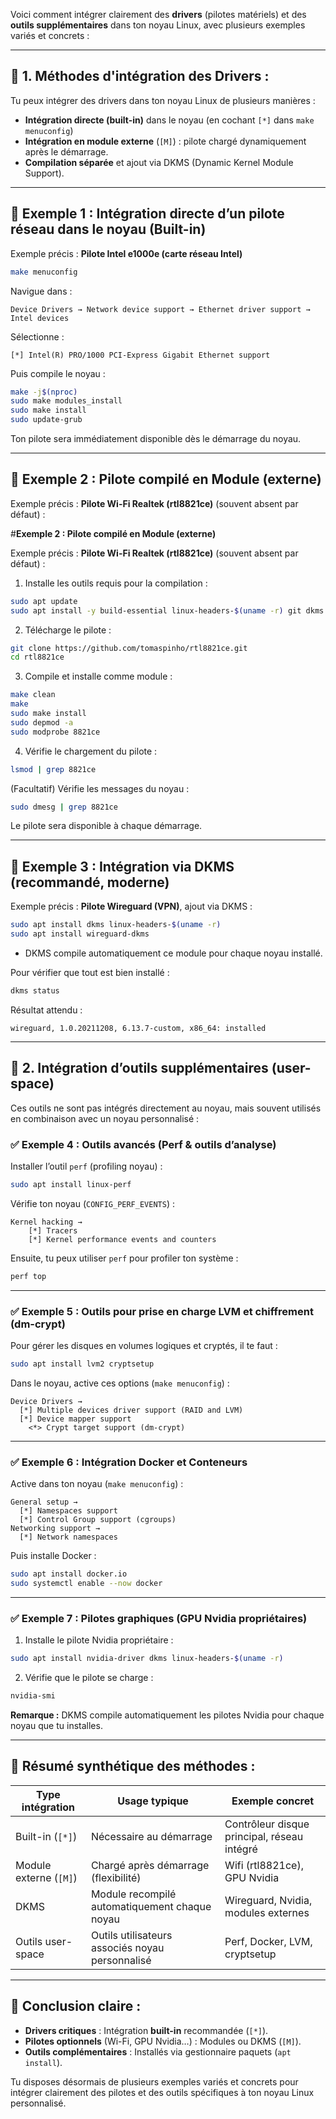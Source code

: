 Voici comment intégrer clairement des **drivers** (pilotes matériels) et des **outils supplémentaires** dans ton noyau Linux, avec plusieurs exemples variés et concrets :

---

## 🚀 **1. Méthodes d'intégration des Drivers :**

Tu peux intégrer des drivers dans ton noyau Linux de plusieurs manières :

- **Intégration directe (built-in)** dans le noyau (en cochant `[*]` dans `make menuconfig`)
- **Intégration en module externe** (`[M]`) : pilote chargé dynamiquement après le démarrage.
- **Compilation séparée** et ajout via DKMS (Dynamic Kernel Module Support).

---

## 🎯 **Exemple 1 : Intégration directe d’un pilote réseau dans le noyau (Built-in)**

Exemple précis : **Pilote Intel e1000e (carte réseau Intel)**

```bash
make menuconfig
```

Navigue dans :
```
Device Drivers → Network device support → Ethernet driver support → Intel devices
```

Sélectionne :
```
[*] Intel(R) PRO/1000 PCI-Express Gigabit Ethernet support
```

Puis compile le noyau :
```bash
make -j$(nproc)
sudo make modules_install
sudo make install
sudo update-grub
```

Ton pilote sera immédiatement disponible dès le démarrage du noyau.

---

## 🎯 **Exemple 2 : Pilote compilé en Module (externe)**

Exemple précis : **Pilote Wi-Fi Realtek (rtl8821ce)** (souvent absent par défaut) :

#**Exemple 2 : Pilote compilé en Module (externe)**

Exemple précis : **Pilote Wi-Fi Realtek (rtl8821ce)** (souvent absent par défaut) :

1. Installe les outils requis pour la compilation :
```bash
sudo apt update
sudo apt install -y build-essential linux-headers-$(uname -r) git dkms
```

2. Télécharge le pilote :
```bash
git clone https://github.com/tomaspinho/rtl8821ce.git
cd rtl8821ce
```

3. Compile et installe comme module :
```bash
make clean
make
sudo make install
sudo depmod -a
sudo modprobe 8821ce
```

4. Vérifie le chargement du pilote :
```bash
lsmod | grep 8821ce
```

(Facultatif) Vérifie les messages du noyau :
```bash
sudo dmesg | grep 8821ce
```

Le pilote sera disponible à chaque démarrage.

---

## 🎯 **Exemple 3 : Intégration via DKMS (recommandé, moderne)**

Exemple précis : **Pilote Wireguard (VPN)**, ajout via DKMS :

```bash
sudo apt install dkms linux-headers-$(uname -r)
sudo apt install wireguard-dkms
```

- DKMS compile automatiquement ce module pour chaque noyau installé.

Pour vérifier que tout est bien installé :
```bash
dkms status
```

Résultat attendu :
```
wireguard, 1.0.20211208, 6.13.7-custom, x86_64: installed
```

---

## 🚀 **2. Intégration d’outils supplémentaires (user-space)**

Ces outils ne sont pas intégrés directement au noyau, mais souvent utilisés en combinaison avec un noyau personnalisé :

### ✅ **Exemple 4 : Outils avancés (Perf & outils d’analyse)**

Installer l’outil `perf` (profiling noyau) :

```bash
sudo apt install linux-perf
```

Vérifie ton noyau (`CONFIG_PERF_EVENTS`) :
```
Kernel hacking → 
    [*] Tracers
    [*] Kernel performance events and counters
```

Ensuite, tu peux utiliser `perf` pour profiler ton système :
```bash
perf top
```

---

### ✅ **Exemple 5 : Outils pour prise en charge LVM et chiffrement (dm-crypt)**

Pour gérer les disques en volumes logiques et cryptés, il te faut :
```bash
sudo apt install lvm2 cryptsetup
```

Dans le noyau, active ces options (`make menuconfig`) :
```
Device Drivers → 
  [*] Multiple devices driver support (RAID and LVM)
  [*] Device mapper support
    <*> Crypt target support (dm-crypt)
```

---

### ✅ **Exemple 6 : Intégration Docker et Conteneurs**

Active dans ton noyau (`make menuconfig`) :
```
General setup →
  [*] Namespaces support
  [*] Control Group support (cgroups)
Networking support →
  [*] Network namespaces
```

Puis installe Docker :
```bash
sudo apt install docker.io
sudo systemctl enable --now docker
```

---

### ✅ **Exemple 7 : Pilotes graphiques (GPU Nvidia propriétaires)**

1. Installe le pilote Nvidia propriétaire :
```bash
sudo apt install nvidia-driver dkms linux-headers-$(uname -r)
```

2. Vérifie que le pilote se charge :
```bash
nvidia-smi
```

**Remarque :** DKMS compile automatiquement les pilotes Nvidia pour chaque noyau que tu installes.

---

## 🚀 **Résumé synthétique des méthodes :**

| Type intégration        | Usage typique                                    | Exemple concret                |
|-------------------------|--------------------------------------------------|--------------------------------|
| Built-in (`[*]`)        | Nécessaire au démarrage                          | Contrôleur disque principal, réseau intégré |
| Module externe (`[M]`)  | Chargé après démarrage (flexibilité)             | Wifi (rtl8821ce), GPU Nvidia   |
| DKMS                    | Module recompilé automatiquement chaque noyau    | Wireguard, Nvidia, modules externes |
| Outils user-space       | Outils utilisateurs associés noyau personnalisé  | Perf, Docker, LVM, cryptsetup  |

---

## 📌 **Conclusion claire :**

- **Drivers critiques** : Intégration **built-in** recommandée (`[*]`).
- **Pilotes optionnels** (Wi-Fi, GPU Nvidia…) : Modules ou DKMS (`[M]`).
- **Outils complémentaires** : Installés via gestionnaire paquets (`apt install`).

Tu disposes désormais de plusieurs exemples variés et concrets pour intégrer clairement des pilotes et des outils spécifiques à ton noyau Linux personnalisé.